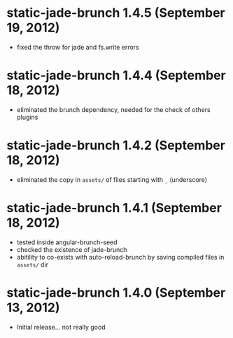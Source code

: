 # static-jade-brunch 1.4.5 (September 19, 2012)
* fixed the throw for jade and fs.write errors

# static-jade-brunch 1.4.4 (September 18, 2012)
* eliminated the brunch dependency, needed for the check of others plugins

# static-jade-brunch 1.4.2 (September 18, 2012)
* eliminated the copy in `assets/` of files starting with `_` (underscore)

# static-jade-brunch 1.4.1 (September 18, 2012)
* tested inside angular-brunch-seed
* checked the existence of jade-brunch
* abitility to co-exists with auto-reload-brunch by saving compiled files in `assets/` dir

# static-jade-brunch 1.4.0 (September 13, 2012)
* Initial release... not really good
